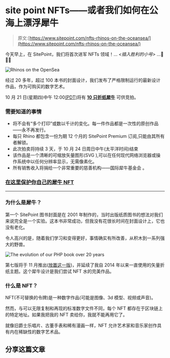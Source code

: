 # site point NFTs——或者我们如何在公海上漂浮犀牛

> 原文:[https://www.sitepoint.com/nfts-rhinos-on-the-oceansea/](https://www.sitepoint.com/nfts-rhinos-on-the-oceansea/)

今天早上，在 SitePoint，我们将首次进军 NFTs 领域！… *<插入胜利的小号>* …🎺🎷🎺

![Rhinos on the OpenSea](../Images/c5cea1d8fbef4deb2481a2737a18a186.png)

经过 20 多年，超过 100 本书的封面设计，我们发布了严格限制运行的最新设计作品，作为可购买的数字艺术。

10 月 21 日(星期四)中午 12:00[(PDT)](https://time.is/1200_21_Oct_2021_in_San_Francisco?SitePoint_NFT_Drop)将有 [**10 只折纸犀牛**](https://opensea.io/collection/origami-rhino-collection) 可供竞拍。

### 需要知道的事情

*   将不会有“多个打印”或数以千计的变化。每一件作品都是一次性的原创作品——永不再发行。
*   每只 Rhino 都包含一份为期 12 个月的 SitePoint Premium 订阅,只能由其所有者解锁。
*   此次拍卖将持续 3 天，于 10 月 24 日周日中午(太平洋时间)结束
*   该作品是一个清晰的可缩放矢量图形(SVG ),可以在任何现代网络浏览器或操作系统中以任何分辨率显示，无需像素化。
*   所有销售收入将捐给一个非常重要的慈善机构——国际犀牛基金会 。

### [在这里保护你自己的犀牛 NFT](https://opensea.io/collection/origami-rhino-collection)

* * *

### 为什么是犀牛？

第一个 SitePoint 图书封面是在 2001 年制作的，当时出版纸质图书的想法对我们来说完全是一个实验。这本书非常成功，但我没有花很长时间在封面设计上，它也没有老化。

令人高兴的是，随着我们学习和变得更好，事情确实有所改善，从积木到一系列强大的野兽。

![The evolution of our PHP book over 20 years](../Images/b8288c6ffc3f443813e08a65d65fc619.png)

第七版将于 11 月推出([放置这一版](https://www.sitepoint.com/premium/books/php-mysql-novice-to-ninja-6th-edition))，并延续了我自 2014 年以来一直使用的矢量折纸主题。这个犀牛设计是我们尝试 NFT 水的完美作品。

### 什么是 NFT？

NFT(不可替换的令牌)是一种数字作品(可能是图像、3d 模型、视频或声音)。

然而，与可以无限复制和再现的标准数字文件不同，每个 NFT 都存在于区块链上的特定地址。如果我把我的 NFT 卖给你，我就不能再用它了。

就像旧爵士乐唱片、古董手表和稀有漫画一样，NFT 允许艺术家和音乐家创作具有内在稀缺性的数字艺术品。

## 分享这篇文章